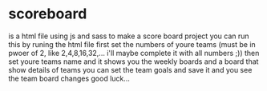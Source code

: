 # scoreboard
is a html file using js and sass to make a score board project
you can run this by runing the html file
first set the numbers of youre teams (must be in pwoer of 2, like 2,4,8,16,32,...  i'll maybe complete it with all numbers ;))
then set youre teams name and it shows you the weekly boards and a board that show details of teams 
you can set the team goals and save it and you see the team board changes
good luck...
